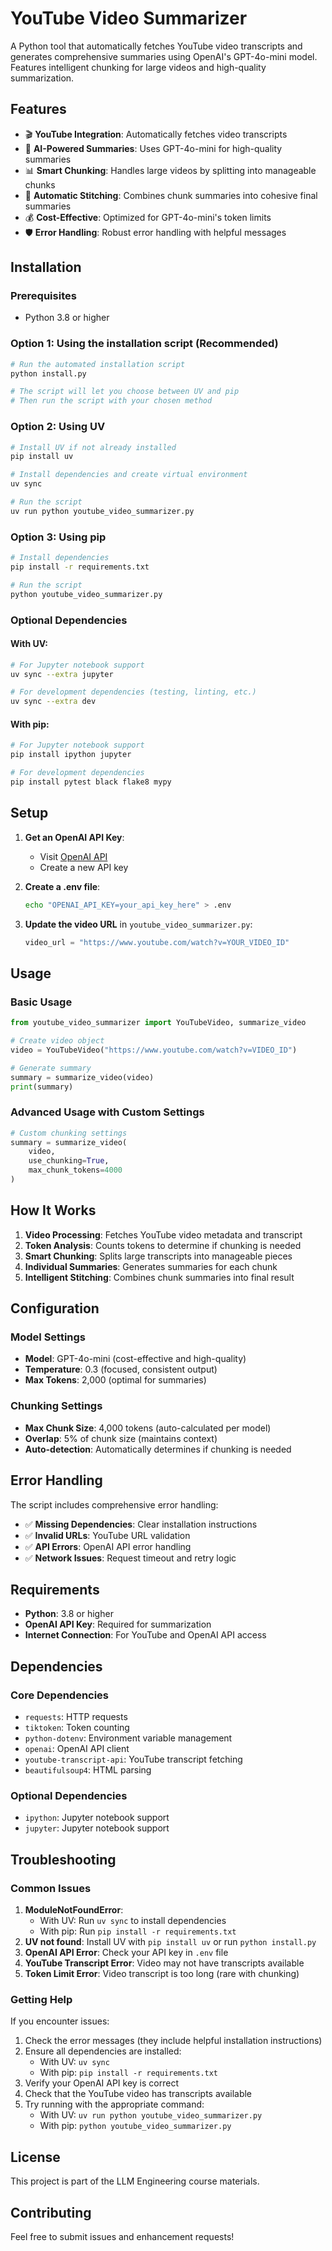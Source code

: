 # YouTube Video Summarizer

A Python tool that automatically fetches YouTube video transcripts and generates comprehensive summaries using OpenAI's GPT-4o-mini model. Features intelligent chunking for large videos and high-quality summarization.

## Features

- 🎬 **YouTube Integration**: Automatically fetches video transcripts
- 🤖 **AI-Powered Summaries**: Uses GPT-4o-mini for high-quality summaries
- 📊 **Smart Chunking**: Handles large videos by splitting into manageable chunks
- 🔄 **Automatic Stitching**: Combines chunk summaries into cohesive final summaries
- 💰 **Cost-Effective**: Optimized for GPT-4o-mini's token limits
- 🛡️ **Error Handling**: Robust error handling with helpful messages

## Installation

### Prerequisites
- Python 3.8 or higher

### Option 1: Using the installation script (Recommended)
```bash
# Run the automated installation script
python install.py

# The script will let you choose between UV and pip
# Then run the script with your chosen method
```

### Option 2: Using UV
```bash
# Install UV if not already installed
pip install uv

# Install dependencies and create virtual environment
uv sync

# Run the script
uv run python youtube_video_summarizer.py
```

### Option 3: Using pip
```bash
# Install dependencies
pip install -r requirements.txt

# Run the script
python youtube_video_summarizer.py
```

### Optional Dependencies

#### With UV:
```bash
# For Jupyter notebook support
uv sync --extra jupyter

# For development dependencies (testing, linting, etc.)
uv sync --extra dev
```

#### With pip:
```bash
# For Jupyter notebook support
pip install ipython jupyter

# For development dependencies
pip install pytest black flake8 mypy
```

## Setup

1. **Get an OpenAI API Key**:
   - Visit [OpenAI API](https://platform.openai.com/api-keys)
   - Create a new API key

2. **Create a .env file**:
   ```bash
   echo "OPENAI_API_KEY=your_api_key_here" > .env
   ```

3. **Update the video URL** in `youtube_video_summarizer.py`:
   ```python
   video_url = "https://www.youtube.com/watch?v=YOUR_VIDEO_ID"
   ```

## Usage

### Basic Usage
```python
from youtube_video_summarizer import YouTubeVideo, summarize_video

# Create video object
video = YouTubeVideo("https://www.youtube.com/watch?v=VIDEO_ID")

# Generate summary
summary = summarize_video(video)
print(summary)
```

### Advanced Usage with Custom Settings
```python
# Custom chunking settings
summary = summarize_video(
    video, 
    use_chunking=True, 
    max_chunk_tokens=4000
)
```

## How It Works

1. **Video Processing**: Fetches YouTube video metadata and transcript
2. **Token Analysis**: Counts tokens to determine if chunking is needed
3. **Smart Chunking**: Splits large transcripts into manageable pieces
4. **Individual Summaries**: Generates summaries for each chunk
5. **Intelligent Stitching**: Combines chunk summaries into final result

## Configuration

### Model Settings
- **Model**: GPT-4o-mini (cost-effective and high-quality)
- **Temperature**: 0.3 (focused, consistent output)
- **Max Tokens**: 2,000 (optimal for summaries)

### Chunking Settings
- **Max Chunk Size**: 4,000 tokens (auto-calculated per model)
- **Overlap**: 5% of chunk size (maintains context)
- **Auto-detection**: Automatically determines if chunking is needed

## Error Handling

The script includes comprehensive error handling:
- ✅ **Missing Dependencies**: Clear installation instructions
- ✅ **Invalid URLs**: YouTube URL validation
- ✅ **API Errors**: OpenAI API error handling
- ✅ **Network Issues**: Request timeout and retry logic

## Requirements

- **Python**: 3.8 or higher
- **OpenAI API Key**: Required for summarization
- **Internet Connection**: For YouTube and OpenAI API access

## Dependencies

### Core Dependencies
- `requests`: HTTP requests
- `tiktoken`: Token counting
- `python-dotenv`: Environment variable management
- `openai`: OpenAI API client
- `youtube-transcript-api`: YouTube transcript fetching
- `beautifulsoup4`: HTML parsing

### Optional Dependencies
- `ipython`: Jupyter notebook support
- `jupyter`: Jupyter notebook support

## Troubleshooting

### Common Issues

1. **ModuleNotFoundError**: 
   - With UV: Run `uv sync` to install dependencies
   - With pip: Run `pip install -r requirements.txt`
2. **UV not found**: Install UV with `pip install uv` or run `python install.py`
3. **OpenAI API Error**: Check your API key in `.env` file
4. **YouTube Transcript Error**: Video may not have transcripts available
5. **Token Limit Error**: Video transcript is too long (rare with chunking)

### Getting Help

If you encounter issues:
1. Check the error messages (they include helpful installation instructions)
2. Ensure all dependencies are installed:
   - With UV: `uv sync`
   - With pip: `pip install -r requirements.txt`
3. Verify your OpenAI API key is correct
4. Check that the YouTube video has transcripts available
5. Try running with the appropriate command:
   - With UV: `uv run python youtube_video_summarizer.py`
   - With pip: `python youtube_video_summarizer.py`

## License

This project is part of the LLM Engineering course materials.

## Contributing

Feel free to submit issues and enhancement requests!
